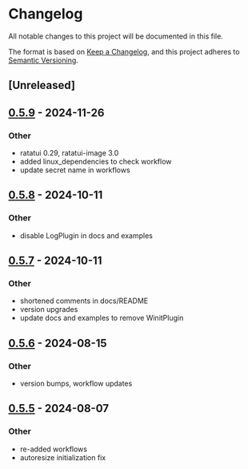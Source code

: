 # Changelog
All notable changes to this project will be documented in this file.

The format is based on [Keep a Changelog](https://keepachangelog.com/en/1.0.0/),
and this project adheres to [Semantic Versioning](https://semver.org/spec/v2.0.0.html).

## [Unreleased]

## [0.5.9](https://github.com/cxreiff/bevy_ratatui_render/compare/v0.5.8...v0.5.9) - 2024-11-26

### Other

- ratatui 0.29, ratatui-image 3.0
- added linux_dependencies to check workflow
- update secret name in workflows

## [0.5.8](https://github.com/cxreiff/bevy_ratatui_render/compare/v0.5.7...v0.5.8) - 2024-10-11

### Other

- disable LogPlugin in docs and examples

## [0.5.7](https://github.com/cxreiff/bevy_ratatui_render/compare/v0.5.6...v0.5.7) - 2024-10-11

### Other

- shortened comments in docs/README
- version upgrades
- update docs and examples to remove WinitPlugin

## [0.5.6](https://github.com/cxreiff/bevy_ratatui_render/compare/v0.5.5...v0.5.6) - 2024-08-15

### Other
- version bumps, workflow updates

## [0.5.5](https://github.com/cxreiff/bevy_ratatui_render/compare/v0.5.4...v0.5.5) - 2024-08-07

### Other
- re-added workflows
- autoresize initialization fix
